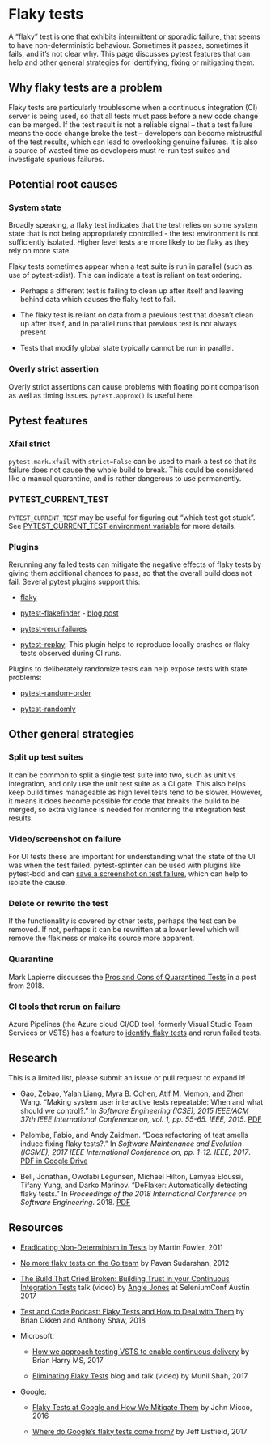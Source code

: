 # Flaky tests

A “flaky” test is one that exhibits intermittent or sporadic failure, that seems to have non-deterministic behaviour. Sometimes it passes, sometimes it fails, and it’s not clear why. This page discusses pytest features that can help and other general strategies for identifying, fixing or mitigating them.

## Why flaky tests are a problem

Flaky tests are particularly troublesome when a continuous integration (CI) server is being used, so that all tests must pass before a new code change can be merged. If the test result is not a reliable signal – that a test failure means the code change broke the test – developers can become mistrustful of the test results, which can lead to overlooking genuine failures. It is also a source of wasted time as developers must re-run test suites and investigate spurious failures.

## Potential root causes

### System state

Broadly speaking, a flaky test indicates that the test relies on some system state that is not being appropriately controlled - the test environment is not sufficiently isolated. Higher level tests are more likely to be flaky as they rely on more state.

Flaky tests sometimes appear when a test suite is run in parallel (such as use of pytest-xdist). This can indicate a test is reliant on test ordering.

-  Perhaps a different test is failing to clean up after itself and leaving behind data which causes the flaky test to fail.

- The flaky test is reliant on data from a previous test that doesn’t clean up after itself, and in parallel runs that previous test is not always present

- Tests that modify global state typically cannot be run in parallel.

### Overly strict assertion

Overly strict assertions can cause problems with floating point comparison as well as timing issues. `pytest.approx()` is useful here.

## Pytest features

### Xfail strict

`pytest.mark.xfail` with `strict=False` can be used to mark a test so that its failure does not cause the whole build to break. This could be considered like a manual quarantine, and is rather dangerous to use permanently.

### PYTEST_CURRENT_TEST

`PYTEST_CURRENT_TEST` may be useful for figuring out “which test got stuck”. See [PYTEST_CURRENT_TEST environment variable](/python/pytest/further_topics/example_trick/basic_pattern#pytest-current-test-environment-variable) for more details.

### Plugins

Rerunning any failed tests can mitigate the negative effects of flaky tests by giving them additional chances to pass, so that the overall build does not fail. Several pytest plugins support this:

- [flaky](https://github.com/box/flaky)

- [pytest-flakefinder](https://github.com/dropbox/pytest-flakefinder) - [blog post](https://blogs.dropbox.com/tech/2016/03/open-sourcing-pytest-tools/)

- [pytest-rerunfailures](https://github.com/pytest-dev/pytest-rerunfailures)

- [pytest-replay](https://github.com/ESSS/pytest-replay): This plugin helps to reproduce locally crashes or flaky tests observed during CI runs.

Plugins to deliberately randomize tests can help expose tests with state problems:

- [pytest-random-order](https://github.com/jbasko/pytest-random-order)

- [pytest-randomly](https://github.com/pytest-dev/pytest-randomly)

## Other general strategies

### Split up test suites

It can be common to split a single test suite into two, such as unit vs integration, and only use the unit test suite as a CI gate. This also helps keep build times manageable as high level tests tend to be slower. However, it means it does become possible for code that breaks the build to be merged, so extra vigilance is needed for monitoring the integration test results.

### Video/screenshot on failure

For UI tests these are important for understanding what the state of the UI was when the test failed. pytest-splinter can be used with plugins like pytest-bdd and can [save a screenshot on test failure](https://pytest-splinter.readthedocs.io/en/latest/#automatic-screenshots-on-test-failure), which can help to isolate the cause.

### Delete or rewrite the test

If the functionality is covered by other tests, perhaps the test can be removed. If not, perhaps it can be rewritten at a lower level which will remove the flakiness or make its source more apparent.

### Quarantine

Mark Lapierre discusses the [Pros and Cons of Quarantined Tests](https://dev.to/mlapierre/pros-and-cons-of-quarantined-tests-2emj) in a post from 2018.

### CI tools that rerun on failure

Azure Pipelines (the Azure cloud CI/CD tool, formerly Visual Studio Team Services or VSTS) has a feature to [identify flaky tests](https://docs.microsoft.com/en-us/previous-versions/azure/devops/2017/dec-11-vsts?view=tfs-2017#identify-flaky-tests) and rerun failed tests.

## Research

This is a limited list, please submit an issue or pull request to expand it!

- Gao, Zebao, Yalan Liang, Myra B. Cohen, Atif M. Memon, and Zhen Wang. “Making system user interactive tests repeatable: When and what should we control?.” In *Software Engineering (ICSE), 2015 IEEE/ACM 37th IEEE International Conference on, vol. 1, pp. 55-65. IEEE, 2015*. [PDF](http://www.cs.umd.edu/~atif/pubs/gao-icse15.pdf)

- Palomba, Fabio, and Andy Zaidman. “Does refactoring of test smells induce fixing flaky tests?.” In *Software Maintenance and Evolution (ICSME), 2017 IEEE International Conference on, pp. 1-12. IEEE, 2017*. [PDF in Google Drive](https://drive.google.com/file/d/10HdcCQiuQVgW3yYUJD-TSTq1NbYEprl0/view)

- Bell, Jonathan, Owolabi Legunsen, Michael Hilton, Lamyaa Eloussi, Tifany Yung, and Darko Marinov. “DeFlaker: Automatically detecting flaky tests.” In *Proceedings of the 2018 International Conference on Software Engineering*. 2018. [PDF](https://www.jonbell.net/icse18-deflaker.pdf)

## Resources

- [Eradicating Non-Determinism in Tests](https://martinfowler.com/articles/nonDeterminism.html) by Martin Fowler, 2011

- [No more flaky tests on the Go team](https://www.thoughtworks.com/insights/blog/no-more-flaky-tests-go-team) by Pavan Sudarshan, 2012

- [The Build That Cried Broken: Building Trust in your Continuous Integration Tests](https://www.youtube.com/embed/VotJqV4n8ig) talk (video) by [Angie Jones](https://angiejones.tech/) at SeleniumConf Austin 2017

- [Test and Code Podcast: Flaky Tests and How to Deal with Them](https://testandcode.com/50) by Brian Okken and Anthony Shaw, 2018

- Microsoft:

    - [How we approach testing VSTS to enable continuous delivery](https://blogs.msdn.microsoft.com/bharry/2017/06/28/testing-in-a-cloud-delivery-cadence/) by Brian Harry MS, 2017

    - [Eliminating Flaky Tests](https://docs.microsoft.com/en-us/azure/devops/learn/devops-at-microsoft/eliminating-flaky-tests) blog and talk (video) by Munil Shah, 2017

- Google:

    - [Flaky Tests at Google and How We Mitigate Them](https://testing.googleblog.com/2016/05/flaky-tests-at-google-and-how-we.html) by John Micco, 2016

    - [Where do Google’s flaky tests come from?](https://testing.googleblog.com/2017/04/where-do-our-flaky-tests-come-from.html) by Jeff Listfield, 2017
